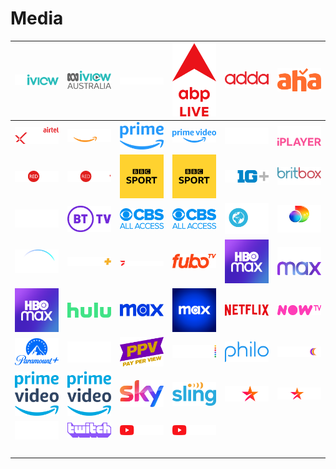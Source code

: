 # Media 

| ![abc-iview] | ![abc-iview-australia] | ![abc-news-live] | ![abp-live] | ![addatimes] | ![aha] |
|:---:|:---:|:---:|:---:|:---:|:---:|
| ![airtel-xstream] | ![amazon] | ![amazon-prime] | ![amazon-prime-video] | ![apple-tv-plus] | ![bbc-iplayer] |
| ![bbc-red-button] | ![bbc-red-button-plus] | ![bbc-sport] | ![bbc-sport] | ![big-10-plus] | ![britbox] |
| ![bt-sport] | ![bt] | ![cbs-all-access] | ![cbs-all-access] | ![discovery-on-demand] | ![discovery-plus] |
| ![disney-plus] | ![espn-plus] | ![flosports] | ![fubo] | ![hbo-max] | ![hbo-max-alt] |
| ![hbo-max] | ![hulu] | ![max] | ![max-icon] | ![netflix] | ![now] |
| ![paramount-plus] | ![pay-per-view-1] | ![pay-per-view-2] | ![peacock] | ![philo] | ![pluto] |
| ![prime-video] | ![prime-video] | ![sky] | ![sling] | ![star] | ![star-plus] |
| ![tubi] | ![twitch] | ![youtube] | ![youtube] | ![space] | ![space] |
| ![space] | ![space] | ![space] | ![space] | ![space] | ![space] |


[abc-iview]:abc-iview.png
[abc-iview-australia]:abc-iview-australia.png
[abc-news-live]:abc-news-live.png
[abp-live]:abp-live.png
[addatimes]:addatimes.png
[aha]:aha.png
[airtel-xstream]:airtel-xstream.png
[amazon]:amazon.png
[amazon-prime]:amazon-prime.png
[amazon-prime-video]:amazon-prime-video.png
[apple-tv-plus]:apple-tv-plus.png
[bbc-iplayer]:bbc-iplayer.png
[bbc-red-button]:bbc-red-button.png
[bbc-red-button-plus]:bbc-red-button-plus.png
[bbc-sport]:bbc-sport.png
[bbc-sport]:bbc-sport-hz.png
[big-10-plus]:big-10-plus.png
[britbox]:britbox.png
[bt-sport]:bt-sport.png
[bt]:bt-tv.png
[cbs-all-access]:cbs-all-access.png
[cbs-all-access]:cbs-all-access-hz.png
[discovery-on-demand]:discovery-on-demand.png
[discovery-plus]:discovery-plus.png
[disney-plus]:disney-plus.png
[espn-plus]:espn-plus.png
[flosports]:flosports.png
[fubo]:fubo-tv.png
[hbo-max]:hbo-max.png
[hbo-max-alt]:hbo-max-alt.png
[hbo-max]:hbo-max-hz.png
[hulu]:hulu.png
[max]:max.png
[max-icon]:max-icon.png
[netflix]:netflix.png
[now]:now-tv.png
[paramount-plus]:paramount-plus.png
[pay-per-view-1]:pay-per-view-1.png
[pay-per-view-2]:pay-per-view-2.png
[peacock]:peacock.png
[philo]:philo.png
[pluto]:pluto-tv.png
[prime-video]:prime-video.png
[prime-video]:prime-video-hz.png
[sky]:sky.png
[sling]:sling.png
[star]:star.png
[star-plus]:star-plus.png
[tubi]:tubi.png
[twitch]:twitch.png
[youtube]:youtube.png
[youtube]:youtube-tv.png

[space]:../../misc/space-1500.png "Space"


